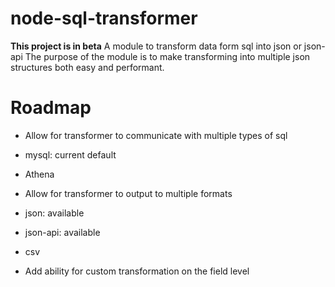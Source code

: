 # node-sql-transformer
**This project is in beta**
A module to transform data form sql into json or json-api
The purpose of the module is to make transforming into multiple json structures both easy and performant.

# Roadmap
- Allow for transformer to communicate with multiple types of sql
 - mysql: current default
 - Athena

- Allow for transformer to output to multiple formats
 - json: available
 - json-api: available
 - csv

- Add ability for custom transformation on the field level
